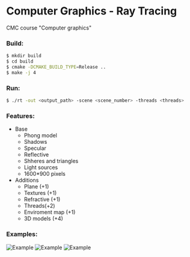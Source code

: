 # Computer Graphics - Ray Tracing 
CMC course "Сomputer graphics"

### Build:
```bash
$ mkdir build
$ cd build
$ cmake -DCMAKE_BUILD_TYPE=Release ..
$ make -j 4
```
### Run:
```bash
$ ./rt -out <output_path> -scene <scene_number> -threads <threads>
```
### Features:
- Base
	- Phong model
	- Shadows
	- Specular
	- Reflective
	- Shheres and triangles
	- Light sources
	- 1600*900 pixels
- Additions
	- Plane (+1)
	- Textures (+1)
	- Refractive (+1)
	- Threads(+2)
	- Enviroment map (+1)
	- 3D models (+4)
### Examples: 
![Example](examples/Scene_1.bmp)
![Example](examples/Scene_2.bmp)
![Example](examples/Scene_3.bmp)